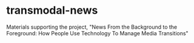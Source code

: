 # transmodal-news
Materials supporting the project, "News From the Background to the Foreground: How People Use Technology To Manage Media Transitions"
